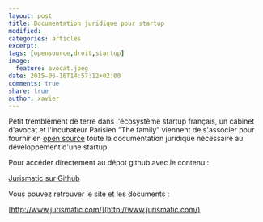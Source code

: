 ```yaml
---
layout: post
title: Documentation juridique pour startup
modified:
categories: articles
excerpt:
tags: [opensource,droit,startup]
image:
  feature: avocat.jpeg
date: 2015-06-16T14:57:12+02:00
comments: true
share: true
author: xavier
---
```


Petit tremblement de terre dans l'écosystème startup français, un cabinet d'avocat et l'incubateur Parisien "The family" viennent de s'associer pour fournir en [open source](http://lesgeeksdudimanche.github.io/articles/LicencesOuvertes/) toute la documentation juridique nécessaire au développement d'une startup.

Pour accéder directement au dépot github avec le contenu :

[Jurismatic sur Github](https://github.com/jurismatic/jurismatic)

Vous pouvez retrouver le site et les documents :

[http://www.jurismatic.com/](http://www.jurismatic.com/)


